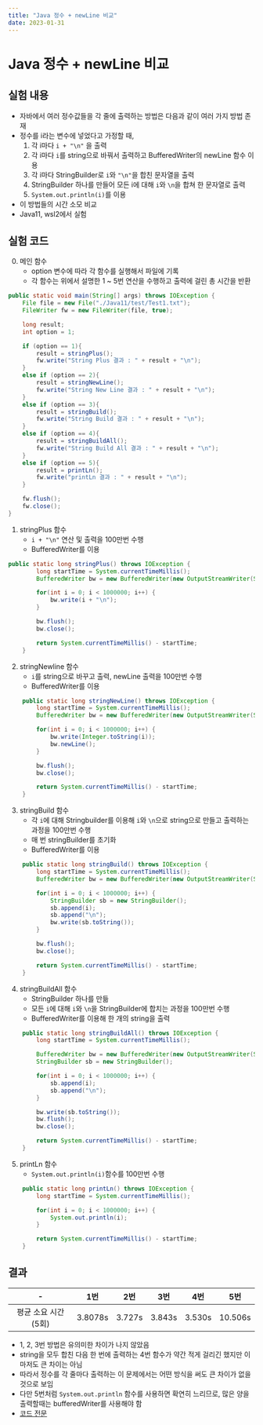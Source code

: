 ```yaml
---
title: "Java 정수 + newLine 비교"
date: 2023-01-31
---
```


# Java 정수 + newLine 비교

## 실험 내용

- 자바에서 여러 정수값들을 각 줄에 출력하는 방법은 다음과 같이 여러 가지 방법 존재
- 정수를 i라는 변수에 넣었다고 가정할 때,
  1.  각 i마다 `i + "\n"` 을 출력
  2.  각 i마다 `i`를 string으로 바꿔서 출력하고 BufferedWriter의 newLine 함수 이용
  3.  각 i마다 StringBuilder로 `i`와 `"\n"`을 합친 문자열을 출력
  4.  StringBuilder 하나를 만들어 모든 i에 대해 `i`와 `\n`을 합쳐 한 문자열로 출력
  5.  `System.out.println(i)`를 이용
- 이 방법들의 시간 소모 비교
- Java11, wsl2에서 실험

## 실험 코드

0. 메인 함수
   - option 변수에 따라 각 함수를 실행해서 파일에 기록
   - 각 함수는 위에서 설명한 1 ~ 5번 연산을 수행하고 출력에 걸린 총 시간을 반환

```Java
public static void main(String[] args) throws IOException {
    File file = new File("./Java11/test/Test1.txt");
    FileWriter fw = new FileWriter(file, true);

    long result;
    int option = 1;

    if (option == 1){
        result = stringPlus();
        fw.write("String Plus 결과 : " + result + "\n");
    }
    else if (option == 2){
        result = stringNewLine();
        fw.write("String New Line 결과 : " + result + "\n");
    }
    else if (option == 3){
        result = stringBuild();
        fw.write("String Build 결과 : " + result + "\n");
    }
    else if (option == 4){
        result = stringBuildAll();
        fw.write("String Build All 결과 : " + result + "\n");
    }
    else if (option == 5){
        result = printLn();
        fw.write("printLn 결과 : " + result + "\n");
    }

    fw.flush();
    fw.close();
}
```

1. stringPlus 함수
   - `i + "\n"` 연산 및 출력을 100만번 수행
   - BufferedWriter를 이용

```Java
public static long stringPlus() throws IOException {
        long startTime = System.currentTimeMillis();
        BufferedWriter bw = new BufferedWriter(new OutputStreamWriter(System.out));

        for(int i = 0; i < 1000000; i++) {
            bw.write(i + "\n");
        }

        bw.flush();
        bw.close();

        return System.currentTimeMillis() - startTime;
    }
```

2. stringNewline 함수
   - `i`를 string으로 바꾸고 출력, newLine 출력을 100만번 수행
   - BufferedWriter를 이용

```Java
    public static long stringNewLine() throws IOException {
        long startTime = System.currentTimeMillis();
        BufferedWriter bw = new BufferedWriter(new OutputStreamWriter(System.out));

        for(int i = 0; i < 1000000; i++) {
            bw.write(Integer.toString(i));
            bw.newLine();
        }

        bw.flush();
        bw.close();

        return System.currentTimeMillis() - startTime;
    }
```

3. stringBuild 함수
   - 각 `i`에 대해 Stringbuilder를 이용해 `i`와 `\n`으로 string으로 만들고 출력하는 과정을 100만번 수행
   - 매 번 stringBuilder를 초기화
   - BufferedWriter를 이용

```Java
    public static long stringBuild() throws IOException {
        long startTime = System.currentTimeMillis();
        BufferedWriter bw = new BufferedWriter(new OutputStreamWriter(System.out));

        for(int i = 0; i < 1000000; i++) {
            StringBuilder sb = new StringBuilder();
            sb.append(i);
            sb.append("\n");
            bw.write(sb.toString());
        }

        bw.flush();
        bw.close();

        return System.currentTimeMillis() - startTime;
    }
```

4. stringBuildAll 함수
   - StringBuilder 하나를 만듦
   - 모든 `i`에 대해 `i`와 `\n`을 StringBuilder에 합치는 과정을 100만번 수행
   - BufferedWriter를 이용해 한 개의 string을 출력

```Java
    public static long stringBuildAll() throws IOException {
        long startTime = System.currentTimeMillis();

        BufferedWriter bw = new BufferedWriter(new OutputStreamWriter(System.out));
        StringBuilder sb = new StringBuilder();

        for(int i = 0; i < 1000000; i++) {
            sb.append(i);
            sb.append("\n");
        }

        bw.write(sb.toString());
        bw.flush();
        bw.close();

        return System.currentTimeMillis() - startTime;
    }
```

5. printLn 함수
   - `System.out.println(i)`함수를 100만번 수행

```Java
    public static long printLn() throws IOException {
        long startTime = System.currentTimeMillis();

        for(int i = 0; i < 1000000; i++) {
            System.out.println(i);
        }

        return System.currentTimeMillis() - startTime;
    }
```

## 결과

|          -           |   1번   |  2번   |  3번   |  4번   |   5번   |
| :------------------: | :-----: | :----: | :----: | :----: | :-----: |
| 평균 소요 시간 (5회) | 3.8078s | 3.727s | 3.843s | 3.530s | 10.506s |

- 1, 2, 3번 방법은 유의미한 차이가 나지 않았음
- string을 모두 합친 다음 한 번에 출력하는 4번 함수가 약간 적게 걸리긴 했지만 이마저도 큰 차이는 아님
- 따라서 정수를 각 줄마다 출력하는 이 문제에서는 어떤 방식을 써도 큰 차이가 없을 것으로 보임
- 다만 5번처럼 `System.out.println` 함수를 사용하면 확연히 느리므로, 많은 양을 출력할때는 bufferedWriter를 사용해야 함
- [코드 전문](./codes/2023-01-31.java)
